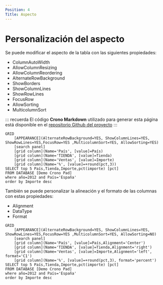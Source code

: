 ```yaml
---
Position: 4
Title: Aspecto
---
```



# Personalización del aspecto

Se puede modificar el aspecto de la tabla con las siguientes propiedades:

 * ColumnAutoWidth
 * AllowColumnResizing
 * AllowColumnReordering
 * AlternateRowBackground
 * ShowBorders
 * ShowColumnLines
 * ShowRowLines
 * FocusRow
 * AllowSorting
 * MulticolumnSort


::: recuerda
El código <strong>Crono Markdown</strong> utilizado para generar esta página está disponible en
el [repositorio Github del proyecto](https://github.com/bifacil/pad.crono.net/blob/master/markdown/tables/apperance.md)
:::


``` grid
GRID
    [APPEARANCE](AlternateRowBackground=YES, ShowColumnLines=YES, ShowRowLines=YES,FocusRow=YES ,MulticolumnSort=YES, AllowSorting=YES)
    [search panel]
    [grid column](Name='País', [value]=País)
    [grid column](Name='TIENDA', [value]=Tienda)
    [grid column](Name='Ventas', [value]=Importe)
    [grid column](Name='%', [value]=+round(pct,3))
SELECT top 5 País,Tienda,Importe,pct(importe) [pct]
FROM DATABASE [Demo Crono Pad] 
where año=2012 and País='España'
order by Importe desc
```

También se puede personalizar la alineación y el formato de las columnas con estas propiedades:

- Alignment
- DataType
- Format


``` grid
GRID
    [APPEARANCE](AlternateRowBackground=YES, ShowColumnLines=YES, ShowRowLines=YES,FocusRow=YES ,MulticolumnSort=YES, AllowSorting=NO)
    [search panel]
    [grid column](Name='País', [value]=País,Alignment='Center')
    [grid column](Name='TIENDA', [value]=Tienda,Alignment='right')
    [grid column](Name='Ventas', [value]=Importe,Alignment='left', format='C1')
    [grid column](Name='%', [value]=+round(pct,3), format='percent')
SELECT top 5 País,Tienda,Importe,pct(importe) [pct]
FROM DATABASE [Demo Crono Pad] 
where año=2012 and País='España'
order by Importe desc
```
